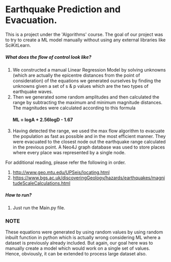 # Earthquake Prediction and Evacuation.

This is a project under the 'Algorithms' course. 
The goal of our project was to try to create a ML model manually without using any external libraries like SciKitLearn.

##### What does the flow of control look like?

1. We constructed a manual Linear Regression Model by solving unknowns (which are actually the epicentre distances from the point of consideration) of the equations we generated ourselves by finding the unknowns given a set of s & p values which are the two types of earthquake waves.
2. Then we generated some random amplitudes and then calculated the range by subtracting the maximum and minimum magnitude 
distances. The magnitudes were calculated according to this formula

#### &nbsp;&nbsp;&nbsp;&nbsp;&nbsp;&nbsp; ML = logA + 2.56logD - 1.67

3. Having detected the range, we used the max flow algorithm to evacuate the population as fast as possible and in the most
efficient manner. They were evacuated to the closest node out the earthquake range calculated in the previous point. A Neo4J graph
database was used to store places where every place was represented by a single node.


For additional reading, please refer the following in order.

1. http://www.geo.mtu.edu/UPSeis/locating.html
2. https://www.bgs.ac.uk/discoveringGeology/hazards/earthquakes/magnitudeScaleCalculations.html

##### How to run?
1. Just run the Main.py file.


### NOTE
These equations were generated by using random values by using random inbuilt function in python which is actually 
wrong considering ML where a dataset is previously already included. But again, our goal here was to manually create a model which 
would work on a single set of values. Hence, obviously, it can be extended to process large dataset also.
